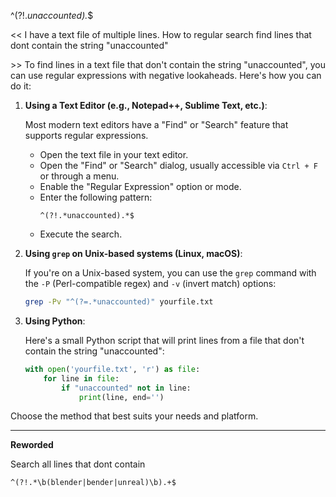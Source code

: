 
^(?!.*unaccounted).*$


<<
I have  a text file of multiple lines. How to regular search find lines that dont contain the string "unaccounted"

\>>
To find lines in a text file that don't contain the string "unaccounted", you can use regular expressions with negative lookaheads. Here's how you can do it:

1. **Using a Text Editor (e.g., Notepad++, Sublime Text, etc.)**:

   Most modern text editors have a "Find" or "Search" feature that supports regular expressions.

   - Open the text file in your text editor.
   - Open the "Find" or "Search" dialog, usually accessible via `Ctrl + F` or through a menu.
   - Enable the "Regular Expression" option or mode.
   - Enter the following pattern:
     ```
     ^(?!.*unaccounted).*$
     ```
   - Execute the search.

2. **Using `grep` on Unix-based systems (Linux, macOS)**:

   If you're on a Unix-based system, you can use the `grep` command with the `-P` (Perl-compatible regex) and `-v` (invert match) options:

   ```bash
   grep -Pv "^(?=.*unaccounted)" yourfile.txt
   ```

3. **Using Python**:

   Here's a small Python script that will print lines from a file that don't contain the string "unaccounted":

   ```python
   with open('yourfile.txt', 'r') as file:
       for line in file:
           if "unaccounted" not in line:
               print(line, end='')
   ```

Choose the method that best suits your needs and platform.


---

**Reworded**

Search all lines that dont contain
```
^(?!.*\b(blender|bender|unreal)\b).+$
```